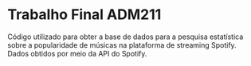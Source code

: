 # Trabalho Final ADM211
 Código utilizado para obter a base de dados para a pesquisa estatística sobre a popularidade de músicas na plataforma de streaming Spotify. Dados obtidos por meio da API do Spotify.
